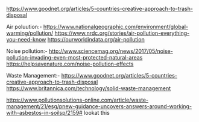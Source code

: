 https://www.goodnet.org/articles/5-countries-creative-approach-to-trash-disposal


Air poluution:-
https://www.nationalgeographic.com/environment/global-warming/pollution/
https://www.nrdc.org/stories/air-pollution-everything-you-need-know
https://ourworldindata.org/air-pollution


Noise pollution:-
http://www.sciencemag.org/news/2017/05/noise-pollution-invading-even-most-protected-natural-areas
https://helpsavenature.com/noise-pollution-effects

Waste Management:-
https://www.goodnet.org/articles/5-countries-creative-approach-to-trash-disposal
https://www.britannica.com/technology/solid-waste-management


https://www.pollutionsolutions-online.com/article/waste-management/21/esg/pnew-guidance-uncovers-answers-around-working-with-asbestos-in-soilsp/2159# lookat this
